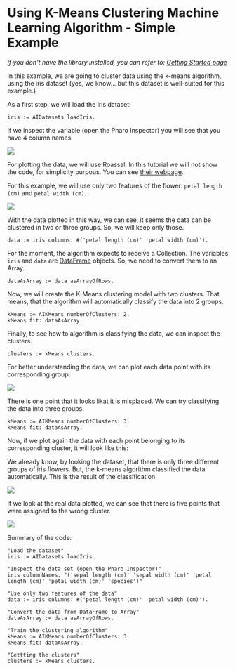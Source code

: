 # Using K-Means Clustering Machine Learning Algorithm - Simple Example

_If you don't have the library installed, you can refer to: [Getting Started page](../GettingStarted/GettingStarted.md)_

In this example, we are going to cluster data using the k-means algorithm, using the iris dataset (yes, we know... but this dataset is well-suited for this example.)

As a first step, we will load the iris dataset:

```st
iris := AIDatasets loadIris.
```

If we inspect the variable (open the Pharo Inspector) you will see that you have 4 column names.

![](./img/data-inspector-iris.png)

For plotting the data, we will use Roassal. In this tutorial we will not show the code, for simplicity purpous. You can see [their webpage](https://github.com/ObjectProfile/Roassal3).

For this example, we will use only two features of the flower: `petal length (cm)` and `petal width (cm)`. 

![](./img/petal-graph-roassal-kmeans.png)

With the data plotted in this way, we can see, it seems the data can be clustered in two or three groups. So, we will keep only those.

```st
data := iris columns: #('petal length (cm)' 'petal width (cm)').
```

For the moment, the algorithm expects to receive a Collection. The variables `iris` and `data` are [DataFrame](https://github.com/PolyMathOrg/DataFrame) objects. So, we need to convert them to an Array.

```st
dataAsArray := data asArrayOfRows.
```

Now, we will create the K-Means clustering model with two clusters. That means, that the algorithm will automatically classify the data into 2 groups.

```st
kMeans := AIKMeans numberOfClusters: 2.
kMeans fit: dataAsArray.
```

Finally, to see how to algorithm is classifying the data, we can inspect the clusters.

```st
clusters := kMeans clusters.
```

For better understanding the data, we can plot each data point with its corresponding group.

![](./img/kmeans-data-clustered-two-clusters.png)

There is one point that it looks likat it is misplaced. We can try classifying the data into three groups.

```st
kMeans := AIKMeans numberOfClusters: 3.
kMeans fit: dataAsArray.
```

Now, if we plot again the data with each point belonging to its corresponding cluster, it will look like this:

We already know, by looking the dataset, that there is only three different groups of iris flowers. But, the k-means algorithm classified the data automatically. This is the result of the classification.

![](./img/kmeans-data-clustered-three-clusters.png)

If we look at the real data plotted, we can see that there is five points that were assigned to the wrong cluster.

![](./img/kmeans-data-real.png)

Summary of the code:

```st
"Load the dataset"
iris := AIDatasets loadIris.

"Inspect the data set (open the Pharo Inspector)"
iris columnNames. "('sepal length (cm)' 'sepal width (cm)' 'petal length (cm)' 'petal width (cm)' 'species')"

"Use only two features of the data"
data := iris columns: #('petal length (cm)' 'petal width (cm)').

"Convert the data from DataFrame to Array"
dataAsArray := data asArrayOfRows.

"Train the clustering algorithm"
kMeans := AIKMeans numberOfClusters: 3.
kMeans fit: dataAsArray.

"Gettting the clusters"
clusters := kMeans clusters.
```